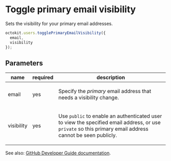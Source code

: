 # Toggle primary email visibility

Sets the visibility for your primary email addresses.

```js
octokit.users.togglePrimaryEmailVisibility({
  email,
  visibility
});
```

## Parameters

<table>
  <thead>
    <tr>
      <th>name</th>
      <th>required</th>
      <th>description</th>
    </tr>
  </thead>
  <tbody>
    <tr><td>email</td><td>yes</td><td>

Specify the _primary_ email address that needs a visibility change.

</td></tr>
<tr><td>visibility</td><td>yes</td><td>

Use `public` to enable an authenticated user to view the specified email address, or use `private` so this primary email address cannot be seen publicly.

</td></tr>
  </tbody>
</table>

See also: [GitHub Developer Guide documentation](endpoint.documentationUrl).
